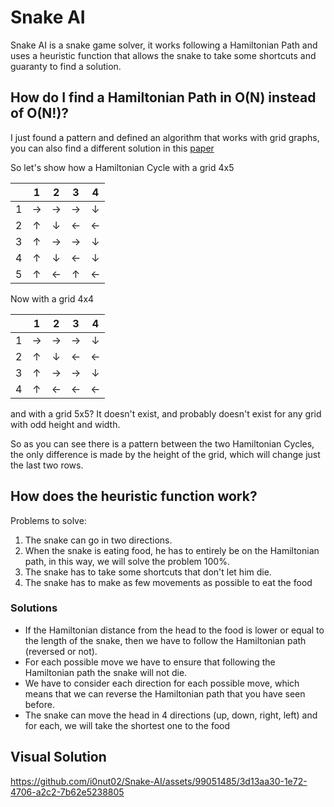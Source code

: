 # Snake AI

Snake AI is a snake game solver, it works following a Hamiltonian Path and uses a heuristic function that allows the snake to take some shortcuts and guaranty to find a solution.

## How do I find a Hamiltonian Path in O(N) instead of O(N!)?
  I just found a pattern and defined an algorithm that works with grid graphs, you can also find a different solution in this [paper](https://www.researchgate.net/publication/220616693_Hamilton_Paths_in_Grid_Graphs)

  So let's show how a Hamiltonian Cycle with a grid 4x5

  |   | 1 | 2 | 3 | 4 |
  |:-:|:-:|:-:|:-:|:-:|
  | 1 | → | → | → | ↓ |
  | 2 | ↑ | ↓ | ← | ← |
  | 3 | ↑ | → | → | ↓ |
  | 4 | ↑ | ↓ | ← | ↓ |
  | 5 | ↑ | ← | ↑ | ← |

  Now with a grid 4x4

  |   | 1 | 2 | 3 | 4 |
  |:-:|:-:|:-:|:-:|:-:|
  | 1 | → | → | → | ↓ |
  | 2 | ↑ | ↓ | ← | ← |
  | 3 | ↑ | → | → | ↓ |
  | 4 | ↑ | ← | ← | ← |

  
  and with a grid 5x5? It doesn't exist, and probably doesn't exist for any grid with odd height and width.

  So as you can see there is a pattern between the two Hamiltonian Cycles, the only difference is made by the height of the grid, which will change just the last two rows.

## How does the heuristic function work?
  Problems to solve:
  1. The snake can go in two directions.
  2. When the snake is eating food, he has to entirely be on the Hamiltonian path, in this way, we will solve the problem 100%.
  3. The snake has to take some shortcuts that don't let him die.
  4. The snake has to make as few movements as possible to eat the food

### Solutions
* If the Hamiltonian distance from the head to the food is lower or equal to the length of the snake, then we have to follow the Hamiltonian path (reversed or not).
* For each possible move we have to ensure that following the Hamiltonian path the snake will not die.
* We have to consider each direction for each possible move, which means that we can reverse the Hamiltonian path that you have seen before.
* The snake can move the head in 4 directions (up, down, right, left) and for each, we will take the shortest one to the food

## Visual Solution
https://github.com/i0nut02/Snake-AI/assets/99051485/3d13aa30-1e72-4706-a2c2-7b62e5238805



